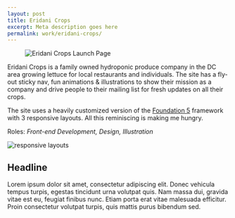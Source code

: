 ```yaml
---
layout: post
title: Eridani Crops
excerpt: Meta description goes here
permalink: work/eridani-crops/
---
```


<figure class="overlap">
    <img src="http://justinwmunn.com/images/eridani/eridani-site.jpg" alt="Eridani Crops Launch Page" />
</figure>

Eridani Crops is a family owned hydroponic produce company in the DC area growing lettuce for local restaurants and individuals. The site has a fly-out sticky nav, fun animations & illustrations to show their mission as a company and drive people to their mailing list for fresh updates on all their crops.

The site uses a heavily customized version of the [Foundation 5](http://foundation.zurb.com/) framework with 3 responsive layouts. All this reminiscing is making me hungry.

Roles: *Front-end Development, Design, Illustration*

<div class="row centered">
    <div class="half">
        <img src="http://justinwmunn.com/images/eridani/eridani-devices.jpg" alt="responsive layouts" />
    </div>
    <div class="half">
        <h2>Headline</h2>
        <p>Lorem ipsum dolor sit amet, consectetur adipiscing elit. Donec vehicula tempus turpis, egestas tincidunt urna volutpat quis. Nam massa dui, gravida vitae est eu, feugiat finibus nunc. Etiam porta erat vitae malesuada efficitur. Proin consectetur volutpat turpis, quis mattis purus bibendum sed.</p>
    </div>
</div>